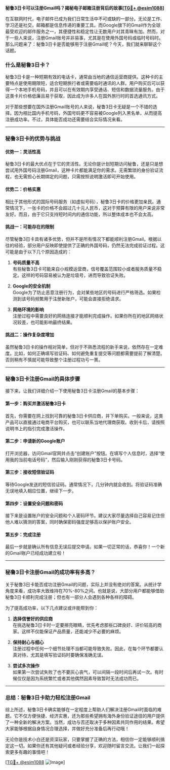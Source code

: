 **秘鲁3日卡可以注册Gmail吗？揭秘电子邮箱注册背后的故事[[TG💪+ @esim1088](https://t.me/s/esim1088)]**

在互联网时代，电子邮件已成为我们日常生活中不可或缺的一部分。无论是工作、学习还是社交，邮箱都是信息传递的重要工具。而Google旗下的Gmail作为全球最受欢迎的邮件服务之一，其便捷性和稳定性让无数用户对其青睐有加。然而，对于一些人来说，注册Gmail账号并非易事，尤其是在使用外国号码或临时号码时。那么问题来了：秘鲁3日卡是否能够用于注册Gmail呢？今天，我们就来聊聊这个话题。

### **什么是秘鲁3日卡？**

秘鲁3日卡是一种短期有效的电话卡，通常由当地的通信运营商提供。这种卡的主要特点是使用期限短，适合短期旅行者或需要临时通讯的人群。用户购买后可以获得一个本地手机号码，并且可以在有效期内享受通话、短信和数据流量服务。由于这类卡片价格低廉且易于获取，因此成为许多人在国外旅行时的首选通讯方式。

对于那些想要在国外注册Gmail账号的人来说，秘鲁3日卡无疑是一个不错的选择。因为相比国内手机号码，外国号码更不容易被Google列入黑名单，从而提高注册成功率。不过，具体能否成功还需要结合实际情况来看。

---

### **秘鲁3日卡的优势与挑战**

#### **优势一：灵活性高**
秘鲁3日卡的最大优点在于它的灵活性。无论你是计划短期访问秘鲁，还是只是想尝试用外国号码注册Gmail，这种卡片都能满足你的需求。无需繁琐的身份验证流程，也无需担心长期绑定的问题，只需按照说明激活即可开始使用。

#### **优势二：价格实惠**
相比于其他形式的国际号码服务（如虚拟号码），秘鲁3日卡的价格更加亲民。通常情况下，一张卡的价格不会超过几十元人民币，这对于预算有限的用户来说非常友好。而且，由于它只支持短时间内的通信功能，所以整体成本也不会太高。

#### **挑战一：可能存在的限制**
尽管秘鲁3日卡具有诸多优势，但并不是所有情况下都能顺利注册Gmail。根据以往的经验，部分用户反映即使提供了正确的外国号码，仍然无法完成验证过程。这可能是由于以下几个原因造成的：

1. **号码质量不高**  
   有些秘鲁3日卡可能来自小规模运营商，信号覆盖范围较小或者服务质量不稳定。这样的号码容易被认为是垃圾号，进而导致验证失败。
   
2. **Google的安全机制**  
   Google为了防止恶意注册行为，会对某些地区的号码进行严格筛选。如果检测到该号码频繁用于注册新账户，可能会直接拒绝请求。

3. **网络环境的影响**  
   注册过程中需要良好的网络连接才能顺利完成操作。如果你所在的地区网络状况较差，也可能影响最终结果。

#### **挑战二：操作复杂度增加**
虽然秘鲁3日卡的操作相对简单，但对于不熟悉流程的新手来说，依然存在一定难度。比如，如何正确填写验证码、如何避免重复提交等问题都需要提前了解清楚。否则稍有不慎就可能导致整个注册过程功亏一篑。

---

### **秘鲁3日卡注册Gmail的具体步骤**

接下来，让我们详细介绍一下使用秘鲁3日卡注册Gmail的基本步骤：

#### **第一步：购买并激活秘鲁3日卡**
首先，你需要在网上找到可靠的秘鲁3日卡供应商，并下单购买。一般来说，这类产品可以直接通过电商平台购买，也可以联系当地代理商获取。收到卡后，请按照说明书上的指引完成激活操作。

#### **第二步：申请新的Google账户**
打开浏览器，访问Gmail官网并点击“创建账户”按钮。在填写个人信息时，选择“使用我的当前电话号码”，然后输入刚刚获得的秘鲁3日卡号码。

#### **第三步：接收短信验证码**
等待Google发送的短信验证码。通常情况下，几分钟内就会收到。将验证码准确无误地填入相应位置，继续下一步。

#### **第四步：设置安全问题和密码**
接下来是设置账户的安全问题和个人密码环节。建议大家尽量选择自己容易记住但他人难以猜测的答案，同时确保密码强度足够高以保护账户安全。

#### **第五步：完成注册**
最后一步就是确认所有信息无误后提交申请。如果一切正常的话，恭喜你！一个新的Gmail账户已经成功建立啦！

---

### **秘鲁3日卡注册Gmail的成功率有多高？**

关于秘鲁3日卡能否成功注册Gmail的问题，实际上并没有绝对的答案。从统计学角度来看，成功率大致维持在70%-80%之间。也就是说，大部分用户都能够借助秘鲁3日卡顺利完成注册；但也有一部分人会遇到各种各样的障碍。

为了提高成功率，以下几点建议或许能帮到你：

1. **选择信誉好的供应商**  
   在挑选秘鲁3日卡时一定要擦亮眼睛，优先考虑那些口碑良好、评价较高的商家。这样不仅能保证产品质量，还能减少不必要的麻烦。

2. **保持耐心与细心**  
   注册过程中任何一个细节处理不当都可能导致失败。因此，在每个环节都要认真对待，尤其是填写验证码时要确保准确无误。

3. **尝试多次操作**  
   如果第一次尝试失败了也不要灰心丧气，可以间隔一段时间后再试一次。有时候仅仅是因为系统繁忙或者其他偶然因素导致暂时无法成功而已。

---

### **总结：秘鲁3日卡助力轻松注册Gmail**

综上所述，秘鲁3日卡确实能够在一定程度上帮助人们解决注册Gmail时面临的难题。它不仅方便快捷、经济实惠，还为那些希望拥有海外身份验证途径的用户提供了一种全新的解决方案。当然，成功与否还取决于多种因素共同作用的结果。希望大家能够根据自身情况合理选择，并做好充分准备后再行动哦！

无论你是技术小白还是资深玩家，只要掌握了正确的方法，相信你一定能够顺利搞定这一切。如果你还有其他疑问或者经验分享，欢迎随时留言交流。让我们一起探索更多有趣的事情吧！

[[TG💪+ @esim1088](https://t.me/s/esim1088) ![Image](https://i.postimg.cc/4NQfJmqS/Snipaste-2025-05-13-00-14-12.png)]